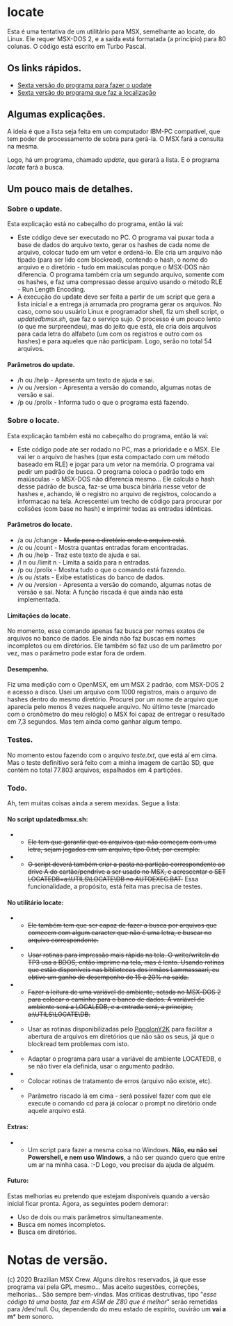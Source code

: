 ﻿
# locate

Esta é uma tentativa de um utilitário para MSX, semelhante ao locate, do Linux. Ele requer MSX-DOS 2, e a saída está formatada (a princípio) para 80 colunas. O código está escrito em Turbo Pascal.

## Os links rápidos.

- [Sexta versão do programa para fazer o update](update06.pas)
- [Sexta versão do programa que faz a localização](locate06.pas)

## Algumas explicações.

A ideia é que a lista seja feita em um computador IBM-PC compatível, que tem poder de processamento de sobra para gerá-la. O MSX fará a consulta na mesma.

Logo, há um programa, chamado *update*, que gerará a lista. E o programa *locate* fará a busca.

## Um pouco mais de detalhes.

### Sobre o update.
Esta explicação está no cabeçalho do programa, então lá vai:

 - Este código deve ser executado no PC. O programa vai puxar toda a base de dados do arquivo texto, gerar os hashes de cada nome de arquivo, colocar tudo em um vetor e ordená-lo. Ele cria um arquivo não tipado (para ser lido com blockread), contendo o hash, o nome do arquivo e o diretório - tudo em maiúsculas porque o MSX-DOS não diferencia. O programa também cria um segundo arquivo, somente com os hashes, e faz uma compressao desse arquivo usando o método RLE - Run Length Encoding.
 - A execução do update deve ser feita a partir de um script que gera a lista inicial e a entrega já arrumada pro programa gerar os arquivos. No caso, como sou usuário Linux e programador shell, fiz um shell script, o *updatedbmsx.sh*, que faz o serviço sujo. O processo é um pouco lento (o que me surpreendeu), mas do jeito que está, ele cria dois arquivos para cada letra do alfabeto (um com os registros e outro com os hashes) e para aqueles que não participam. Logo, serão no total 54 arquivos.

#### Parâmetros do update.
- /h ou /help - Apresenta um texto de ajuda e sai.
- /v ou /version - Apresenta a versão do comando, algumas notas de versão e sai.
- /p ou /prolix - Informa tudo o que o programa está fazendo.
 
### Sobre o locate.

Esta explicação também está no cabeçalho do programa, então lá vai:
 - Este código pode ate ser rodado no PC, mas a prioridade e o MSX. Ele vai ler o arquivo de hashes (que esta compactado com um método baseado em RLE) e jogar para um vetor na memória. O programa vai pedir um padrão de busca. O programa coloca o padrão todo em maiúsculas - o MSX-DOS não diferencia mesmo... Ele calcula o hash desse padrão de busca, faz-se uma  busca binária nesse vetor de hashes e, achando, lê o registro no arquivo de registros, colocando a informacao na tela. Acrescentei um trecho de código para procurar por colisões (com base no hash) e imprimir todas as entradas idênticas.
#### Parâmetros do locate.
 - /a ou /change    - ~~Muda para o diretório onde o arquivo está~~.
 - /c ou /count     - Mostra quantas entradas foram encontradas.
 - /h ou /help      - Traz este texto de ajuda e sai.
 - /l n ou /limit n - Limita a saída para n entradas.
 - /p ou /prolix    - Mostra tudo o que o comando está fazendo.
 - /s ou /stats     - Exibe estatísticas do banco de dados.
 - /v ou /version   - Apresenta a versão do comando, algumas notas de versão e sai.
Nota: A função riscada é que ainda não está implementada.
#### Limitações do locate.
No momento, esse comando apenas faz busca por nomes exatos de arquivos no banco de dados. Ele ainda não faz buscas em nomes incompletos ou em diretórios. Ele também só faz uso de um parâmetro por vez, mas o parâmetro pode estar fora de ordem.
#### Desempenho.
Fiz uma medição com o OpenMSX, em um MSX 2 padrão, com MSX-DOS 2 e acesso a disco. Usei um arquivo com 1000 registros, mais o arquivo de hashes dentro do mesmo diretório. Procurei por um nome de arquivo que aparecia pelo menos 8 vezes naquele arquivo. No último teste (marcado com o cronômetro do meu relógio)  o MSX foi capaz de entregar o resultado em 7,3 segundos. Mas tem ainda como ganhar algum tempo.
### Testes.
No momento estou fazendo com o arquivo *teste.txt*, que está aí em cima. Mas o teste definitivo será feito com a minha imagem de cartão SD, que contém no total 77.803 arquivos, espalhados em 4 partições.

### Todo.
Ah, tem muitas coisas ainda a serem mexidas. Segue a lista:

#### No script updatedbmsx.sh:
- - ~~Ele tem que garantir que os arquivos que não começam com uma letra, sejam jogados em um arquivo, tipo 0.txt, por exemplo.~~ 
- - ~~O script deverá também criar a pasta na partição correspondente ao drive A do cartão/pendrive a ser usado no MSX, e acrescentar o SET LOCATEDB=a:\UTILS\LOCATE\DB no AUTOEXEC.BAT.~~ Essa funcionalidade, a propósito, está feita mas precisa de testes.

#### No utilitário locate:
- - ~~Ele também tem que ser capaz de fazer a busca por arquivos que comecem com algum caracter que não é uma letra, e buscar no arquivo correspondente.~~
- - ~~Usar rotinas para impressão mais rápida na tela. O write/writeln do TP3 usa a BDOS, então imprime na tela, mas é lento. Usando rotinas que estão disponíveis nas bibliotecas dos irmãos Lammassaari, eu obtive um ganho de desempenho de 15 a 20% na saída.~~
- - ~~Fazer a leitura de uma variável de ambiente, setada no MSX-DOS 2 para colocar o caminho para o banco de dados. A variável de ambiente será a LOCALEDB, e a entrada será, a princípio, a:\UTILS\LOCATE\DB.~~
- - Usar as rotinas disponibilizadas pelo [PopolonY2K](https://sourceforge.net/projects/oldskooltech/) para facilitar a abertura de arquivos em diretórios que não são os seus, já que o blockread tem problemas com isto.
- - Adaptar o programa para usar a variável de ambiente LOCATEDB, e se não tiver ela definida, usar o argumento padrão.
- - Colocar rotinas de tratamento de erros (arquivo não existe, etc).
- - Parâmetro riscado lá em cima - será possível fazer com que ele execute o comando cd para já colocar o prompt no diretório onde aquele arquivo está.

#### Extras:
- - Um script para fazer a mesma coisa no Windows. **Não, eu não sei Powershell, e nem uso Windows**, a não ser quando quero que entre um ar na minha casa. :-D Logo, vou precisar da ajuda de alguém. 

#### Futuro:
Estas melhorias eu pretendo que estejam disponíveis quando a versão inicial ficar pronta. Agora, as seguintes podem demorar:
 - Uso de dois ou mais parâmetros simultaneamente.
 - Busca em nomes incompletos.
 - Busca em diretórios.

# Notas de versão.
(c) 2020 Brazilian MSX Crew. Alguns direitos reservados, já que esse programa vai pela GPL mesmo... Mas aceito sugestões, correções, melhorias... São sempre bem-vindas. Mas críticas destrutivas, tipo "*esse código tá uma bosta, faz em ASM de Z80 que é melhor*" serão remetidas para /dev/null. Ou, dependendo do meu estado de espírito, ouvirão um **vai a m*** bem sonoro.

